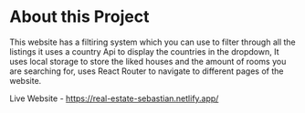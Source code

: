 # About this Project


This website has a filtiring system which you can use to filter through all the listings it uses a country Api to display the countries in the dropdown, It uses local storage to store the liked houses and the amount of rooms you are searching for, uses React Router to navigate to different pages of the website.

Live Website - https://real-estate-sebastian.netlify.app/
